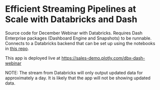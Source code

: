 # Efficient Streaming Pipelines at Scale with Databricks and Dash

Source code for December Webinar with Databricks. Requires Dash Enterprise packages (Dashboard Engine and Snapshots) to be runnable. Connects to a Databricks backend that can be set up using the notebooks in [this repo](https://github.com/CodyAustinDavis/edw-best-practices/tree/main/Realtime%20Data%20Apps%20Workshop). 

This app is deployed live at https://sales-demo.plotly.com/dbx-dash-webinar

NOTE: The stream from Databricks will only output updated data for approximately a day. It is likely that the app will not be showing updated data. 

